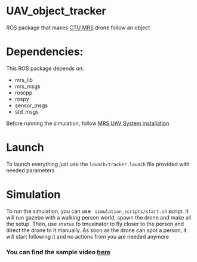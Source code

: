 # UAV_object_tracker
ROS package that makes [CTU MRS](https://github.com/ctu-mrs) drone follow an object
# Dependencies:
This ROS package depends on:
- mrs_lib
- mrs_msgs
- roscpp
- rospy
- sensor_msgs
- std_msgs

Before running the simulation, follow [MRS UAV System installation](https://github.com/ctu-mrs/mrs_uav_system#installation)

# Launch
To launch everything just use the ```launch/tracker.launch``` file provided with needed parameters

# Simulation
To run the simulation, you can use ``` simulation_scripts/start.sh``` script. It will run gazebo with a walking person world, spawn the drone and make all the setup.
Then, use ```status``` fo tmuxinator to fly closer to the person and direct the drone to it manually. As soon as the drone can spot a person, it will start following it and no actions from you are needed anymore
### You can find the sample video [here](https://www.youtube.com/watch?v=tZ_qHlezM2g)
